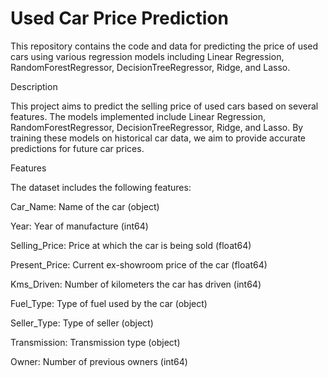 # Used Car Price Prediction

This repository contains the code and data for predicting the price of used cars using various regression models including Linear Regression, RandomForestRegressor, DecisionTreeRegressor, Ridge, and Lasso.

Description

This project aims to predict the selling price of used cars based on several features. The models implemented include Linear Regression, RandomForestRegressor, DecisionTreeRegressor, Ridge, and Lasso. By training these models on historical car data, we aim to provide accurate predictions for future car prices.

Features

The dataset includes the following features:

Car_Name: Name of the car (object)

Year: Year of manufacture (int64)

Selling_Price: Price at which the car is being sold (float64)

Present_Price: Current ex-showroom price of the car (float64)

Kms_Driven: Number of kilometers the car has driven (int64)

Fuel_Type: Type of fuel used by the car (object)

Seller_Type: Type of seller (object)

Transmission: Transmission type (object)

Owner: Number of previous owners (int64)

